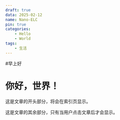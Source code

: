 ```yaml
---
draft: true
data: 2025-02-12
name: Nano-ELC
pin: true
categories:
    - Hello
    - World
tags:
    - 生活
---
```

#早上好

# 你好，世界！

这是文章的开头部分，将会在索引页显示。

<!-- more -->

这是文章的其余部分，只有当用户点击文章后才会显示。
